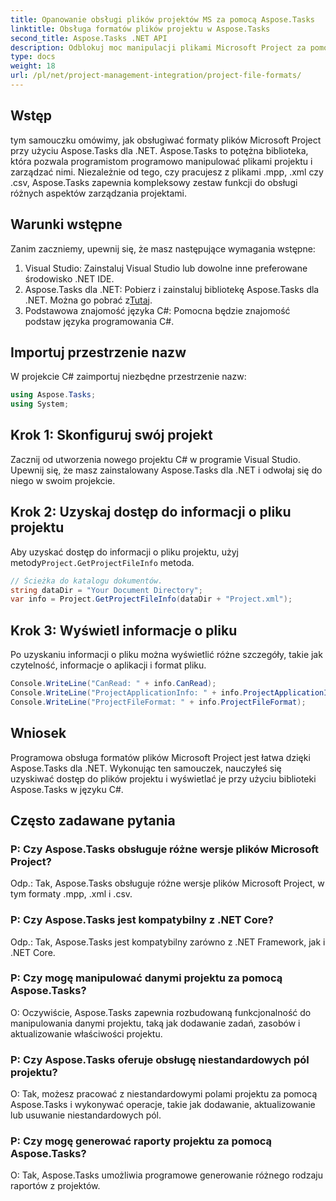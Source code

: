 ```yaml
---
title: Opanowanie obsługi plików projektów MS za pomocą Aspose.Tasks
linktitle: Obsługa formatów plików projektu w Aspose.Tasks
second_title: Aspose.Tasks .NET API
description: Odblokuj moc manipulacji plikami Microsoft Project za pomocą Aspose.Tasks dla .NET. Zanurz się w bezproblemową integrację i zarządzanie.
type: docs
weight: 18
url: /pl/net/project-management-integration/project-file-formats/
---
```

## Wstęp
tym samouczku omówimy, jak obsługiwać formaty plików Microsoft Project przy użyciu Aspose.Tasks dla .NET. Aspose.Tasks to potężna biblioteka, która pozwala programistom programowo manipulować plikami projektu i zarządzać nimi. Niezależnie od tego, czy pracujesz z plikami .mpp, .xml czy .csv, Aspose.Tasks zapewnia kompleksowy zestaw funkcji do obsługi różnych aspektów zarządzania projektami.
## Warunki wstępne
Zanim zaczniemy, upewnij się, że masz następujące wymagania wstępne:
1. Visual Studio: Zainstaluj Visual Studio lub dowolne inne preferowane środowisko .NET IDE.
2.  Aspose.Tasks dla .NET: Pobierz i zainstaluj bibliotekę Aspose.Tasks dla .NET. Można go pobrać z[Tutaj](https://releases.aspose.com/tasks/net/).
3. Podstawowa znajomość języka C#: Pomocna będzie znajomość podstaw języka programowania C#.

## Importuj przestrzenie nazw
W projekcie C# zaimportuj niezbędne przestrzenie nazw:
```csharp
using Aspose.Tasks;
using System;

```
## Krok 1: Skonfiguruj swój projekt
Zacznij od utworzenia nowego projektu C# w programie Visual Studio. Upewnij się, że masz zainstalowany Aspose.Tasks dla .NET i odwołaj się do niego w swoim projekcie.
## Krok 2: Uzyskaj dostęp do informacji o pliku projektu
 Aby uzyskać dostęp do informacji o pliku projektu, użyj metody`Project.GetProjectFileInfo` metoda.
```csharp
// Ścieżka do katalogu dokumentów.
string dataDir = "Your Document Directory";
var info = Project.GetProjectFileInfo(dataDir + "Project.xml");
```
## Krok 3: Wyświetl informacje o pliku
Po uzyskaniu informacji o pliku można wyświetlić różne szczegóły, takie jak czytelność, informacje o aplikacji i format pliku.
```csharp
Console.WriteLine("CanRead: " + info.CanRead);
Console.WriteLine("ProjectApplicationInfo: " + info.ProjectApplicationInfo);
Console.WriteLine("ProjectFileFormat: " + info.ProjectFileFormat);
```

## Wniosek
Programowa obsługa formatów plików Microsoft Project jest łatwa dzięki Aspose.Tasks dla .NET. Wykonując ten samouczek, nauczyłeś się uzyskiwać dostęp do plików projektu i wyświetlać je przy użyciu biblioteki Aspose.Tasks w języku C#.
## Często zadawane pytania
### P: Czy Aspose.Tasks obsługuje różne wersje plików Microsoft Project?
Odp.: Tak, Aspose.Tasks obsługuje różne wersje plików Microsoft Project, w tym formaty .mpp, .xml i .csv.
### P: Czy Aspose.Tasks jest kompatybilny z .NET Core?
Odp.: Tak, Aspose.Tasks jest kompatybilny zarówno z .NET Framework, jak i .NET Core.
### P: Czy mogę manipulować danymi projektu za pomocą Aspose.Tasks?
O: Oczywiście, Aspose.Tasks zapewnia rozbudowaną funkcjonalność do manipulowania danymi projektu, taką jak dodawanie zadań, zasobów i aktualizowanie właściwości projektu.
### P: Czy Aspose.Tasks oferuje obsługę niestandardowych pól projektu?
O: Tak, możesz pracować z niestandardowymi polami projektu za pomocą Aspose.Tasks i wykonywać operacje, takie jak dodawanie, aktualizowanie lub usuwanie niestandardowych pól.
### P: Czy mogę generować raporty projektu za pomocą Aspose.Tasks?
O: Tak, Aspose.Tasks umożliwia programowe generowanie różnego rodzaju raportów z projektów.